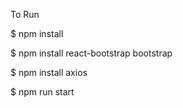 <div>
        <p>To Run </p>
        <p>$ npm install </p>
        <p>$ npm install react-bootstrap bootstrap</p>
        <p>$ npm install axios </p>
        <p>$ npm run start </p>
</div> 
        
        
        